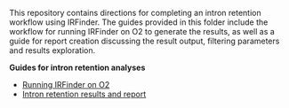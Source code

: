 This repository contains directions for completing an intron retention workflow using IRFinder. The guides provided in this folder include the workflow for running IRFinder on O2 to generate the results, as well as a guide for report creation discussing the result output, filtering parameters and results exploration.

**Guides for intron retention analyses**
- [Running IRFinder on O2](https://github.com/hbc/knowledgebase/blob/master/Tutorials/Intron%20retention%20analysis/running_IRFinder.md)
- [Intron retention results and report]()

